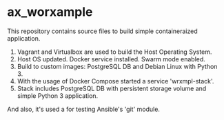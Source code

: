 # ax_worxample
This repository contains source files to build simple containeraized application.

1. Vagrant and Virtualbox are used to build the Host Operating System.
2. Host OS updated. Docker service installed. Swarm mode enabled.
3. Build to custom images: PostgreSQL DB and Debian Linux with Python 3.
4. With the usage of Docker Compose started a service 'wrxmpl-stack'.
5. Stack includes PostgreSQL DB with persistent storage volume and simple Python 3 application. 

And also, it's used a for testing Ansible's 'git' module.
